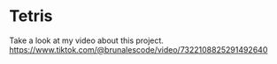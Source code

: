 # Tetris
Take a look at my video about this project.              
https://www.tiktok.com/@brunalescode/video/7322108825291492640
